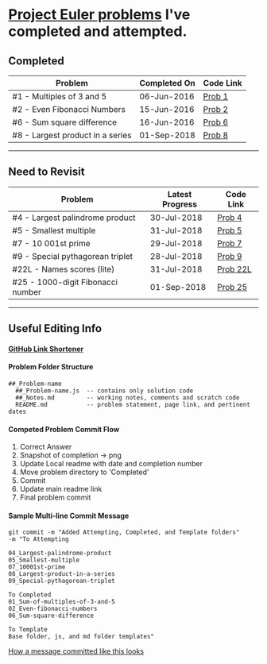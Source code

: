 # [Project Euler problems](https://projecteuler.net) I've completed and attempted.

## Completed

| Problem                           | Completed On | Code Link                      |
| --------------------------------- | ------------ | ------------------------------ |
| \#1 - Multiples of 3 and 5        | 06-Jun-2016  | [Prob 1](https://git.io/fAW6y) |
| \#2 - Even Fibonacci Numbers      | 15-Jun-2016  | [Prob 2](https://git.io/fAW6S) |
| \#6 - Sum square difference       | 16-Jun-2016  | [Prob 6](https://git.io/fAW69) |
| \#8 - Largest product in a series | 01-Sep-2018  | [Prob 8](https://git.io/fAWST) |

---

## Need to Revisit

| Problem                            | Latest Progress | Code Link                        |
| ---------------------------------- | --------------- | -------------------------------- |
| \#4 - Largest palindrome product   | 30-Jul-2018     | [Prob 4](https://git.io/fAWiw)   |
| \#5 - Smallest multiple            | 31-Jul-2018     | [Prob 5](https://git.io/fAWir)   |
| \#7 - 10 001st prime               | 29-Jul-2018     | [Prob 7](https://git.io/fAWio)   |
| \#9 - Special pythagorean triplet  | 28-Jul-2018     | [Prob 9](https://git.io/fAWi6)   |
| \#22L - Names scores (lite)        | 31-Jul-2018     | [Prob 22L](https://git.io/fAWii) |
| \#25 - 1000-digit Fibonacci number | 01-Sep-2018     | [Prob 25](https://git.io/fAlsI)  |

---

## Useful Editing Info

#### [GitHub Link Shortener](https://git.io/)

#### Problem Folder Structure

```
##_Problem-name
  ##_Problem-name.js  -- contains only solution code
  ##_Notes.md         -- working notes, comments and scratch code
  README.md           -- problem statement, page link, and pertinent dates
```

#### Competed Problem Commit Flow

1. Correct Answer
2. Snapshot of completion → png
3. Update Local readme with date and completion number
4. Move problem directory to 'Completed'
5. Commit
6. Update main readme link
7. Final problem commit

#### Sample Multi-line Commit Message

```
git commit -m "Added Attempting, Completed, and Template folders"
-m "To Attempting

04_Largest-palindrome-product
05_Smallest-multiple
07_10001st-prime
08_Largest-product-in-a-series
09_Special-pythagorean-triplet

To Completed
01_Sum-of-multiples-of-3-and-5
02_Even-fibonacci-numbers
06_Sum-square-difference

To Template
Base folder, js, and md folder templates"
```

[How a message committed like this looks](https://git.io/fAWiC)
